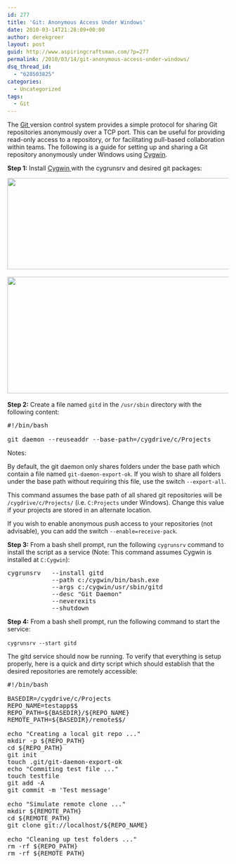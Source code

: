 ```yaml
---
id: 277
title: 'Git: Anonymous Access Under Windows'
date: 2010-03-14T21:28:09+00:00
author: derekgreer
layout: post
guid: http://www.aspiringcraftsman.com/?p=277
permalink: /2010/03/14/git-anonymous-access-under-windows/
dsq_thread_id:
  - "628503825"
categories:
  - Uncategorized
tags:
  - Git
---
```

The <a title="Git Version Control" href="http://git-scm.com/" target="_blank">Git <noindex></noindex> </a>version control system provides a simple protocol for sharing Git repositories anonymously over a TCP port. This can be useful for providing read-only access to a repository, or for facilitating pull-based collaboration within teams. The following is a guide for setting up and sharing a Git repository anonymously under Windows using <a title="Cygwin" href="http://www.cygwin.com/" target="_blank">Cygwin</a>.

**Step 1:** Install <a title="Cygwin" href="http://www.cygwin.com/" target="_blank">Cygwin </a>with the cygrunsrv and desired git packages:

[<img class="alignnone size-full wp-image-278" title="cygwin-search-cygrunsrv-package" src="/wp-content/uploads/2010/03/cygwin-search-cygrunsrv-package.png" alt="" width="550" height="208" srcset="http://aspiringcraftsman.com/wp-content/uploads/2010/03/cygwin-search-cygrunsrv-package.png 687w, http://aspiringcraftsman.com/wp-content/uploads/2010/03/cygwin-search-cygrunsrv-package-300x113.png 300w" sizes="(max-width: 550px) 100vw, 550px" />](/wp-content/uploads/2010/03/cygwin-search-cygrunsrv-package.png)

[<img class="alignnone size-full wp-image-279" title="cygwin-search-git-package" src="/wp-content/uploads/2010/03/cygwin-search-git-package.png" alt="" width="722" height="265" srcset="http://aspiringcraftsman.com/wp-content/uploads/2010/03/cygwin-search-git-package.png 903w, http://aspiringcraftsman.com/wp-content/uploads/2010/03/cygwin-search-git-package-300x109.png 300w" sizes="(max-width: 722px) 100vw, 722px" />](/wp-content/uploads/2010/03/cygwin-search-git-package.png)

**Step 2:** Create a file named `gitd` in the `/usr/sbin` directory with the following content:

<pre class="brush:bash">#!/bin/bash

git daemon --reuseaddr --base-path=/cygdrive/c/Projects
</pre>



<div class="theme-note">
  Notes:</p> 
  
  <p>
    By default, the git daemon only shares folders under the base path which contain a file named <code>git-daemon-export-ok</code>. If you wish to share all folders under the base path without requiring this file, use the switch <code>--export-all</code>.
  </p>
  
  <p>
    This command assumes the base path of all shared git repositories will be <code>/cygdrive/c/Projects/</code> (i.e. <code>C:Projects</code> under Windows). Change this value if your projects are stored in an alternate location.
  </p>
  
  <p>
    If you wish to enable anonymous push access to your repositories (not advisable), you can add the switch <code>--enable=receive-pack</code>.
  </p>
</div>



<div>
  <strong>Step 3:</strong> From a bash shell prompt, run the following <code>cygrunsrv</code> command to install the script as a service (Note: This command assumes Cygwin is installed at <code>C:Cygwin</code>):</p> 
  
  <pre class="brush:bash">
cygrunsrv   --install gitd                        
            --path c:/cygwin/bin/bash.exe         
            --args c:/cygwin/usr/sbin/gitd        
            --desc "Git Daemon"                   
            --neverexits                          
            --shutdown
</pre>
</div>

**Step 4:** From a bash shell prompt, run the following command to start the service:

`cygrunsrv --start gitd`

The gitd service should now be running. To verify that everything is setup properly, here is a quick and dirty script which should establish that the desired repositories are remotely accessible:

<pre class="brush:bash">#!/bin/bash

BASEDIR=/cygdrive/c/Projects
REPO_NAME=testapp$$
REPO_PATH=${BASEDIR}/${REPO_NAME}
REMOTE_PATH=${BASEDIR}/remote$$/

echo "Creating a local git repo ..."
mkdir -p ${REPO_PATH}
cd ${REPO_PATH}
git init
touch .git/git-daemon-export-ok
echo "Commiting test file ..."
touch testfile
git add -A
git commit -m 'Test message'

echo "Simulate remote clone ..."
mkdir ${REMOTE_PATH}
cd ${REMOTE_PATH}
git clone git://localhost/${REPO_NAME}

echo "Cleaning up test folders ..."
rm -rf ${REPO_PATH}
rm -rf ${REMOTE_PATH}
</pre>